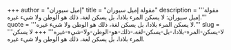 +++
author = "إميل سيوران"
title = "مقولة إميل سيوران"
description = '''مقولة إميل سيوران: لا يسكن المرء بلادا، بل يسكن لغة، ذلك هو الوطن ولا شيء غيره.'''
quote = '''لا يسكن المرء بلادا، بل يسكن لغة، ذلك هو الوطن ولا شيء غيره.'''
slug = '''لا-يسكن-المرء-بلادا،-بل-يسكن-لغة،-ذلك-هو-الوطن-ولا-شيء-غيره'''
+++
لا يسكن المرء بلادا، بل يسكن لغة، ذلك هو الوطن ولا شيء غيره.
